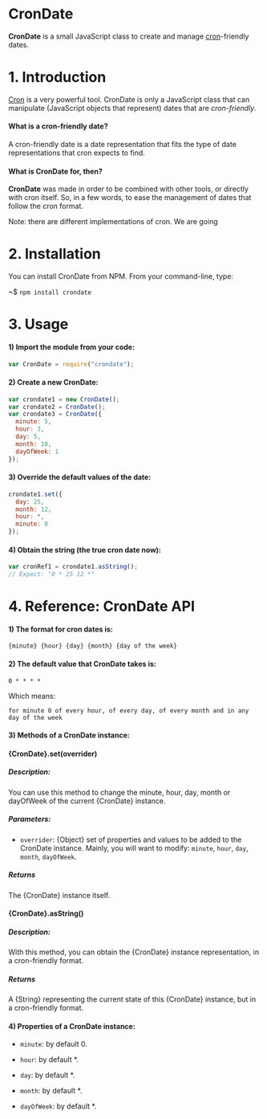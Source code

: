 # CronDate

**CronDate** is a small JavaScript class to create and manage [cron](https://en.wikipedia.org/wiki/Cron)-friendly dates. 

# 1. Introduction

[Cron](https://en.wikipedia.org/wiki/Cron) is a very powerful tool. CronDate is only a JavaScript class that can manipulate (JavaScript objects that represent) dates that are *cron-friendly*. 

#### What is a cron-friendly date?

A cron-friendly date is a date representation that fits the type of date representations that cron expects to find.

#### What is CronDate for, then?

**CronDate** was made in order to be combined with other tools, or directly with cron itself. So, in a few words, to ease the management of dates that follow the cron format.

Note: there are different implementations of cron. We are going

# 2. Installation

You can install CronDate from NPM. From your command-line, type:

~$ `npm install crondate`

# 3. Usage

#### 1) Import the module from your code:

```js
var CronDate = require("crondate");
```

#### 2) Create a new CronDate:

```js
var crondate1 = new CronDate();
var crondate2 = CronDate();
var crondate3 = CronDate({
  minute: 5,
  hour: 3,
  day: 5,
  month: 10,
  dayOfWeek: 1
});
```

#### 3) Override the default values of the date:

```js
crondate1.set({
  day: 25,
  month: 12,
  hour: *,
  minute: 0
});
```

#### 4) Obtain the string (the true **cron date** now):

```js
var cronRef1 = crondate1.asString();
// Expect: "0 * 25 12 *"
```


# 4. Reference: CronDate API

#### 1) The format for cron dates is:

`{minute} {hour} {day} {month} {day of the week}`

#### 2) The default value that CronDate takes is:

`0 * * * *`

Which means:

`for minute 0 of every hour, of every day, of every month and in any day of the week`

#### 3) Methods of a CronDate instance:

#### {CronDate}.set(overrider)

##### Description: 

You can use this method to change the minute, hour, day, month or dayOfWeek of the current {CronDate} instance.

##### Parameters:

  - `overrider`: {Object} set of properties and values to be added to the CronDate instance. Mainly, you will want to modify: `minute`, `hour`, `day`, `month`, `dayOfWeek`.

##### Returns

The {CronDate} instance itself.

#### {CronDate}.asString()

##### Description: 

With this method, you can obtain the {CronDate} instance representation, in a cron-friendly format.

##### Returns

A {String} representing the current state of this {CronDate} instance, but in a cron-friendly format.

#### 4) Properties of a CronDate instance:

- `minute`: by default 0.

- `hour`: by default *.

- `day`: by default *.

- `month`: by default *.

- `dayOfWeek`: by default *.
